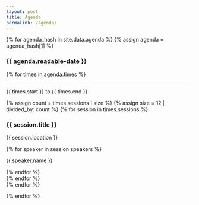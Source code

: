 ```yaml
---
layout: post
title: Agenda
permalink: /agenda/
---
```


<div class="col-md-12">

{% for agenda_hash in site.data.agenda %}
  {% assign agenda = agenda_hash[1] %}
  <h3>{{ agenda.readable-date }}</h3>
  
  {% for times in agenda.times %}
    <div class="row" style="border-top:solid 1px #f1f1f1;">
      <div class="col-md-2">
        <p>{{ times.start }} to {{ times.end }}</p>
      </div>
      <div class="col-md-10">
        <div class="row">
          {% assign count = times.sessions | size %}
          {% assign size = 12 | divided_by: count %}
          {% for session in times.sessions %}
              <div class="col-md-{{ size }}">
                <h3>{{ session.title }}</h3>
                <p>
                  {{ session.location }}
                </p>
                {% for speaker in session.speakers %}
                  <p>
                    {{ speaker.name }}
                  </p>
                {% endfor %}
              </div>
          {% endfor %}
        </div>
      </div>
    </div>
  {% endfor %}

{% endfor %}


</div>

